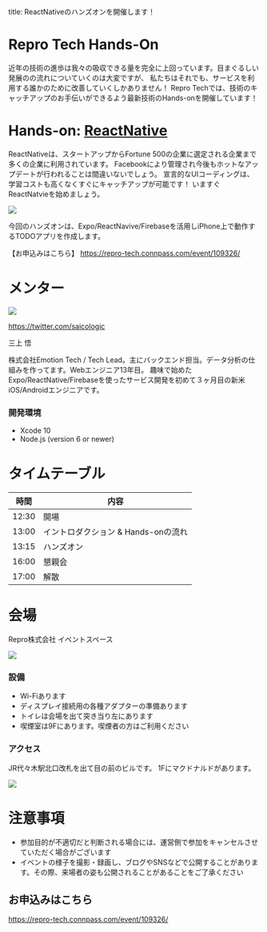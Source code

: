 title: ReactNativeのハンズオンを開催します！

# Repro Tech Hands-On

近年の技術の進歩は我々の吸収できる量を完全に上回っています。目まぐるしい発展のの流れについていくのは大変ですが、
私たちはそれでも、サービスを利用する誰かのために改善していくしかありません！
Repro Techでは、技術のキャッチアップのお手伝いができるよう最新技術のHands-onを開催しています！

# Hands-on: [ReactNative](https://facebook.github.io/react-native/)

ReactNativeは、スタートアップからFortune 500の企業に選定される企業まで多くの企業に利用されています。
Facebookにより管理され今後もホットなアップデートが行われることは間違いないでしょう。
宣言的なUIコーディングは、学習コストも高くなくすぐにキャッチアップが可能です！
いますぐReactNatvieを始めましょう。

![](https://github.com/reproio/repro-tech-meetup/blob/master/hands-on/5/images/campanies.png?raw=true)

今回のハンズオンは、Expo/ReactNavive/Firebaseを活用しiPhone上で動作するTODOアプリを作成します。

【お申込みはこちら】
https://repro-tech.connpass.com/event/109326/

# メンター

![](https://pbs.twimg.com/profile_images/466561022/1_200x200.jpg)

https://twitter.com/saicologic

三上 悟

株式会社Emotion Tech / Tech Lead。主にバックエンド担当。データ分析の仕組みを作ってます。Webエンジニア13年目。
趣味で始めたExpo/ReactNative/Firebaseを使ったサービス開発を初めて３ヶ月目の新米iOS/Androidエンジニアです。


### 開発環境
- Xcode 10
- Node.js (version 6 or newer)

# タイムテーブル

時間  | 内容
---   | ---
12:30 | 開場
13:00 | イントロダクション & Hands-onの流れ
13:15 | ハンズオン
16:00 | 懇親会
17:00 | 解散

# 会場

Repro株式会社 イベントスペース

![](https://github.com/reproio/repro-tech-meetup/blob/master/assets/images/repro-event-space.png?raw=true)

### 設備

- Wi-Fiあります
- ディスプレイ接続用の各種アダプターの準備あります
- トイレは会場を出て突き当り左にあります
- 喫煙室は9Fにあります。喫煙者の方はご利用ください

### アクセス

JR代々木駅北口改札を出て目の前のビルです。
1Fにマクドナルドがあります。

![](https://github.com/reproio/repro-tech-meetup/blob/master/assets/images/repro-access-1.png?raw=true)

# 注意事項

- 参加目的が不適切だと判断される場合には、運営側で参加をキャンセルさせていただく場合がございます
- イベントの様子を撮影・録画し、ブログやSNSなどで公開することがあります。その際、来場者の姿も公開されることがあることをご了承ください

## お申込みはこちら

https://repro-tech.connpass.com/event/109326/

